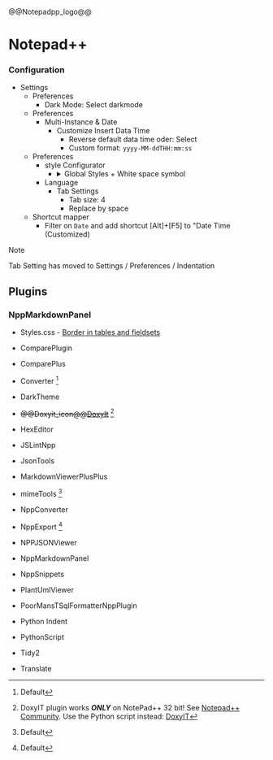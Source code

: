@@Notepadpp_logo@@

# Notepad++

<!--
<fieldset>
<legend>32Bit</legend>
DoxyIT works <strong>ONLY</strong> on NotePad++ 32 bit!
</fieldset>
-->
### Configuration


- Settings
	- Preferences
		- Dark Mode: Select darkmode
	- Preferences
		- Multi-Instance & Date
			- Customize Insert Data Time
				- Reverse default data time oder: Select
				- Custom format: `yyyy-MM-ddTHH:mm:ss`
	- Preferences
 		- style Configurator
   			-  <details><summary>Global Styles + White space symbol</summary>To change the color of the arrow sign/dot sign go to Settings -> style Configurator and in Language section select Global Styles & in Style section select White space symbol and change the Foreground Color as your wish. [Notepad++ background color for tabs (tabulations)?](https://superuser.com/questions/1193558/notepad-background-color-for-tabs-tabulations)</details>
        - Language
            - Tab Settings
                - Tab size: 4
                - Replace by space
    - Shortcut mapper
        - Filter on `Date` and add shortcut [Alt]+[F5] to "Date Time (Customized)

> [!NOTE]
> Tab Setting has moved to Settings / Preferences / Indentation

## Plugins
### NppMarkdownPanel

- Styles.css - [Border in tables and fieldsets](NppMarkdownPanel.html)

- ComparePlugin
- ComparePlus
- Converter [^1]
- DarkTheme
- ~~@@Doxyit_icon@@[DoxyIt](Doxyit)~~ [^2]
- HexEditor
- JSLintNpp
- JsonTools
- MarkdownViewerPlusPlus
- mimeTools [^1]
- NppConverter
- NppExport [^1]
- NPPJSONViewer
- NppMarkdownPanel
- NppSnippets
- PlantUmlViewer
- PoorMansTSqlFormatterNppPlugin
- Python Indent
- PythonScript
- Tidy2
- Translate

[^1]: Default
[^2]: DoxyIT plugin works ***ONLY*** on NotePad++ 32 bit! See [Notepad++ Community](https://community.notepad-plus-plus.org/topic/25465/doxyit-on-64bit-access-violation). Use the Python script instead: [DoxyIT](Doxyit/)
